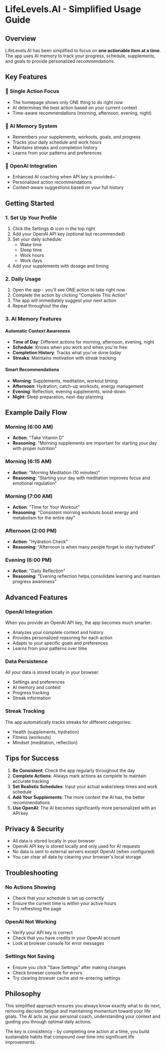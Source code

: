 # LifeLevels.AI - Simplified Usage Guide

## Overview

LifeLevels.AI has been simplified to focus on **one actionable item at a time**. The app uses AI memory to track your progress, schedule, supplements, and goals to provide personalized recommendations.

## Key Features

### 🎯 Single Action Focus
- The homepage shows only ONE thing to do right now
- AI determines the best action based on your current context
- Time-aware recommendations (morning, afternoon, evening, night)

### 🧠 AI Memory System
- Remembers your supplements, workouts, goals, and progress
- Tracks your daily schedule and work hours
- Maintains streaks and completion history
- Learns from your patterns and preferences

### 🤖 OpenAI Integration
- Enhanced AI coaching when API key is provided~`
- Personalized action recommendations
- Context-aware suggestions based on your full history

## Getting Started

### 1. Set Up Your Profile
1. Click the Settings ⚙️ icon in the top right
2. Add your OpenAI API key (optional but recommended)
3. Set your daily schedule:
   - Wake time
   - Sleep time
   - Work hours
   - Work days
4. Add your supplements with dosage and timing

### 2. Daily Usage
1. Open the app - you'll see ONE action to take right now
2. Complete the action by clicking "Complete This Action"
3. The app will immediately suggest your next action
4. Repeat throughout the day

### 3. AI Memory Features

#### Automatic Context Awareness
- **Time of Day**: Different actions for morning, afternoon, evening, night
- **Schedule**: Knows when you work and when you're free
- **Completion History**: Tracks what you've done today
- **Streaks**: Maintains motivation with streak tracking

#### Smart Recommendations
- **Morning**: Supplements, meditation, workout timing
- **Afternoon**: Hydration, catch-up workouts, energy management
- **Evening**: Reflection, evening supplements, wind-down
- **Night**: Sleep preparation, next-day planning

## Example Daily Flow

### Morning (6:00 AM)
- **Action**: "Take Vitamin D"
- **Reasoning**: "Morning supplements are important for starting your day with proper nutrition"

### Morning (6:15 AM)
- **Action**: "Morning Meditation (10 minutes)"
- **Reasoning**: "Starting your day with meditation improves focus and emotional regulation"

### Morning (7:00 AM)
- **Action**: "Time for Your Workout"
- **Reasoning**: "Consistent morning workouts boost energy and metabolism for the entire day"

### Afternoon (2:00 PM)
- **Action**: "Hydration Check"
- **Reasoning**: "Afternoon is when many people forget to stay hydrated"

### Evening (6:00 PM)
- **Action**: "Daily Reflection"
- **Reasoning**: "Evening reflection helps consolidate learning and maintain progress awareness"

## Advanced Features

### OpenAI Integration
When you provide an OpenAI API key, the app becomes much smarter:
- Analyzes your complete context and history
- Provides personalized reasoning for each action
- Adapts to your specific goals and preferences
- Learns from your patterns over time

### Data Persistence
All your data is stored locally in your browser:
- Settings and preferences
- AI memory and context
- Progress tracking
- Streak information

### Streak Tracking
The app automatically tracks streaks for different categories:
- Health (supplements, hydration)
- Fitness (workouts)
- Mindset (meditation, reflection)

## Tips for Success

1. **Be Consistent**: Check the app regularly throughout the day
2. **Complete Actions**: Always mark actions as complete to maintain accurate tracking
3. **Set Realistic Schedules**: Input your actual wake/sleep times and work schedule
4. **Add Your Supplements**: The more context the AI has, the better recommendations
5. **Use OpenAI**: The AI becomes significantly more personalized with an API key

## Privacy & Security

- All data is stored locally in your browser
- OpenAI API key is stored locally and only used for AI requests
- No data is sent to external servers except OpenAI (when configured)
- You can clear all data by clearing your browser's local storage

## Troubleshooting

### No Actions Showing
- Check that your schedule is set up correctly
- Ensure the current time is within your active hours
- Try refreshing the page

### OpenAI Not Working
- Verify your API key is correct
- Check that you have credits in your OpenAI account
- Look at browser console for error messages

### Settings Not Saving
- Ensure you click "Save Settings" after making changes
- Check browser console for errors
- Try clearing browser cache and re-entering settings

## Philosophy

This simplified approach ensures you always know exactly what to do next, removing decision fatigue and maintaining momentum toward your life goals. The AI acts as your personal coach, understanding your context and guiding you through optimal daily actions.

The key is consistency - by completing one action at a time, you build sustainable habits that compound over time into significant life improvements.